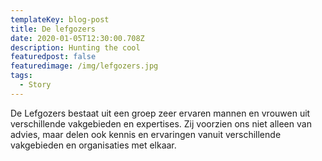 ```yaml
---
templateKey: blog-post
title: De lefgozers
date: 2020-01-05T12:30:00.708Z
description: Hunting the cool
featuredpost: false
featuredimage: /img/lefgozers.jpg
tags:
  - Story
---
```

De Lefgozers bestaat uit een groep zeer ervaren mannen en vrouwen uit verschillende vakgebieden en expertises. Zij voorzien ons niet alleen van advies, maar delen ook kennis en ervaringen vanuit verschillende vakgebieden en organisaties met elkaar.
